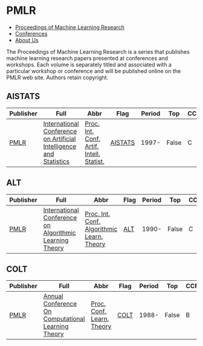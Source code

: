 # PMLR

- [Proceedings of Machine Learning Research](https://proceedings.mlr.press/)
- [Conferences](https://proceedings.mlr.press/)
- [About Us](https://proceedings.mlr.press/)

The Proceedings of Machine Learning Research is a series that publishes machine learning research papers presented at conferences and workshops. Each volume is separately titled and associated with a particular workshop or conference and will be published online on the PMLR web site. Authors retain copyright.

## AISTATS

|Publisher|Full|Abbr|Flag|Period|Top|CCF|CAS|JCR|IF|Type|
|-        |-   |-   |-   |-     |-  |-  |-  |-  |- |-   |
|[PMLR](https://proceedings.mlr.press/)|[International Conference on Artificial Intelligence and Statistics](https://aistats.org)|[Proc. Int. Conf. Artif. Intell. Statist.](https://aistats.org)|[AISTATS](https://proceedings.mlr.press/)|1997-|False|C||||Artificial Intelligence|

## ALT

|Publisher|Full|Abbr|Flag|Period|Top|CCF|CAS|JCR|IF|Type|
|-        |-   |-   |-   |-     |-  |-  |-  |-  |- |-   |
|[PMLR](https://proceedings.mlr.press/)|[International Conference on Algorithmic Learning Theory](http://algorithmiclearningtheory.org/)|[Proc. Int. Conf. Algorithmic Learn. Theory](http://algorithmiclearningtheory.org/)|[ALT](https://proceedings.mlr.press/)|1990-|False|C||||Learning Theory|

## COLT

|Publisher|Full|Abbr|Flag|Period|Top|CCF|CAS|JCR|IF|Type|
|-        |-   |-   |-   |-     |-  |-  |-  |-  |- |-   |
|[PMLR](https://proceedings.mlr.press/)|[Annual Conference On Computational Learning Theory](http://learningtheory.org)|[Proc. Conf. Learn. Theory](http://learningtheory.org)|[COLT](https://dl.acm.org/conference/colt/proceedings)|1988-|False|B||||Learning Theory|

